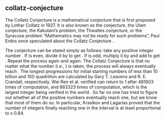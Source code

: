 ## collatz-conjecture
The Collatz Conjecture is a mathematical conjecture that is first proposed by Lothar Collatz in 1937. It is also known as the  conjecture, the Ulam conjecture, the Kakutani’s problem, the Thwaites conjecture, or the Syracuse problem “Mathematics may not be ready for such problems”, Paul Erdos once speculated about the Collatz Conjecture .

The conjecture can be stated simply as follows: take any positive integer number . If is even, divide it by  to get . If  is odd, multiply it by  and add  to get . Repeat the process again and again. The Collatz Conjecture is that no matter what the number (i.e., ) is taken, the process will always eventually reach . The longest progressions for initial starting numbers of less than 10 billion and 100 quadrillion are calculated by Gary T. Leavens  and R. E. Crandall, respectively. Wei Ren et al. verified  can return to 1 after 481603 times of  computation, and 863323 times of  computation, which is the largest integer being verified in the world . So far no one has tried to figure out whether all of the positive numbers eventually reach one, but we know that most of them do so. In particular, Krasikov and Lagarias proved that the number of integers finally reaching one in the interval  is at least proportional to x 0.84.
